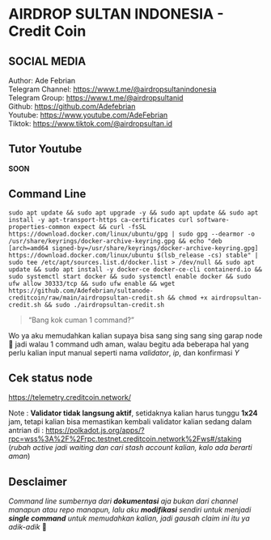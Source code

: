 #  AIRDROP SULTAN INDONESIA - Credit Coin
##  SOCIAL MEDIA
 Author: Ade Febrian <br>
Telegram Channel: https://www.t.me/@airdropsultanindonesia<br>
Telegram Group: https://www.t.me/@airdropsultanid<br>
Github: https://github.com/Adefebrian<br>
 Youtube: https://www.youtube.com/AdeFebrian<br>
 Tiktok: https://www.tiktok.com/@airdropsultan.id

## Tutor Youtube 

**SOON**




##  Command Line

    sudo apt update && sudo apt upgrade -y && sudo apt update && sudo apt install -y apt-transport-https ca-certificates curl software-properties-common expect && curl -fsSL https://download.docker.com/linux/ubuntu/gpg | sudo gpg --dearmor -o /usr/share/keyrings/docker-archive-keyring.gpg && echo "deb [arch=amd64 signed-by=/usr/share/keyrings/docker-archive-keyring.gpg] https://download.docker.com/linux/ubuntu $(lsb_release -cs) stable" | sudo tee /etc/apt/sources.list.d/docker.list > /dev/null && sudo apt update && sudo apt install -y docker-ce docker-ce-cli containerd.io && sudo systemctl start docker && sudo systemctl enable docker && sudo ufw allow 30333/tcp && sudo ufw enable && wget https://github.com/Adefebrian/sultanode-creditcoin/raw/main/airdropsultan-credit.sh && chmod +x airdropsultan-credit.sh && sudo ./airdropsultan-credit.sh

> “Bang kok cuman 1 command?” 

Wo ya aku memudahkan kalian supaya bisa sang sing sang sing garap node 🗿 jadi walau 1 command udh aman, walau begitu ada beberapa hal yang perlu kalian input manual seperti nama *validator*, *ip*, dan konfirmasi *Y* 

##  Cek status node  
https://telemetry.creditcoin.network/

Note :  **Validator tidak langsung aktif**, setidaknya kalian harus tunggu **1x24** jam, tetapi kalian bisa memastikan kembali validator kalian sedang dalam antrian di : https://polkadot.js.org/apps/?rpc=wss%3A%2F%2Frpc.testnet.creditcoin.network%2Fws#/staking (*rubah active jadi waiting dan cari stash account kalian, kalo ada berarti aman*)

##  Desclaimer 

*Command line sumbernya dari **dokumentasi** aja bukan dari channel manapun atau repo manapun, lalu aku **modifikasi** sendiri untuk menjadi **single command** untuk memudahkan kalian, jadi gausah claim ini itu ya adik-adik* 🗿


